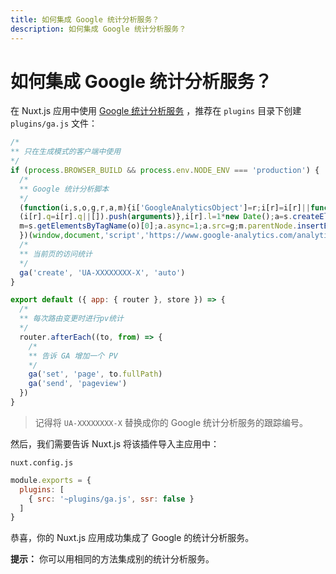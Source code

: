 ```yaml
---
title: 如何集成 Google 统计分析服务？
description: 如何集成 Google 统计分析服务？
---
```


# 如何集成 Google 统计分析服务？

在 Nuxt.js 应用中使用 [Google 统计分析服务](https://analytics.google.com/analytics/web/) ，推荐在 `plugins` 目录下创建 `plugins/ga.js` 文件：

```js
/*
** 只在生成模式的客户端中使用
*/
if (process.BROWSER_BUILD && process.env.NODE_ENV === 'production') {
  /*
  ** Google 统计分析脚本
  */
  (function(i,s,o,g,r,a,m){i['GoogleAnalyticsObject']=r;i[r]=i[r]||function(){
  (i[r].q=i[r].q||[]).push(arguments)},i[r].l=1*new Date();a=s.createElement(o),
  m=s.getElementsByTagName(o)[0];a.async=1;a.src=g;m.parentNode.insertBefore(a,m)
  })(window,document,'script','https://www.google-analytics.com/analytics.js','ga');
  /*
  ** 当前页的访问统计
  */
  ga('create', 'UA-XXXXXXXX-X', 'auto')
}

export default ({ app: { router }, store }) => {
  /*
  ** 每次路由变更时进行pv统计
  */
  router.afterEach((to, from) => {
    /*
    ** 告诉 GA 增加一个 PV
    */
    ga('set', 'page', to.fullPath)
    ga('send', 'pageview')
  })
}
```

> 记得将 `UA-XXXXXXXX-X` 替换成你的 Google 统计分析服务的跟踪编号。

然后，我们需要告诉 Nuxt.js 将该插件导入主应用中：

`nuxt.config.js`
```js
module.exports = {
  plugins: [
    { src: '~plugins/ga.js', ssr: false }
  ]
}
```

恭喜，你的 Nuxt.js 应用成功集成了 Google 的统计分析服务。

<p class="Alert Alert--nuxt-green"><b>提示：</b> 你可以用相同的方法集成别的统计分析服务。</p>
